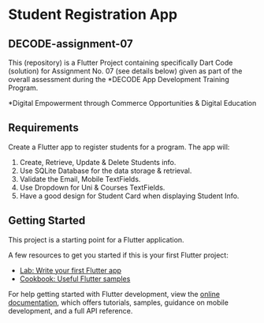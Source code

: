 # Student Registration App
## DECODE-assignment-07

This (repository) is a Flutter Project containing specifically Dart Code (solution) for Assignment No. 07 (see details below) given as part of the overall assessment during the *DECODE App Development Training Program.

*Digital Empowerment through Commerce Opportunities & Digital Education

## Requirements

Create a Flutter app to register students for a program. The app will:
1. Create, Retrieve, Update & Delete Students info.<br>
2. Use SQLite Database for the data storage & retrieval.<br>
3. Validate the Email, Mobile TextFields.<br>
4. Use Dropdown for Uni & Courses TextFields.<br>
5. Have a good design for Student Card when displaying Student Info.<br>

## Getting Started

This project is a starting point for a Flutter application.

A few resources to get you started if this is your first Flutter project:

- [Lab: Write your first Flutter app](https://docs.flutter.dev/get-started/codelab)
- [Cookbook: Useful Flutter samples](https://docs.flutter.dev/cookbook)

For help getting started with Flutter development, view the
[online documentation](https://docs.flutter.dev/), which offers tutorials,
samples, guidance on mobile development, and a full API reference.
